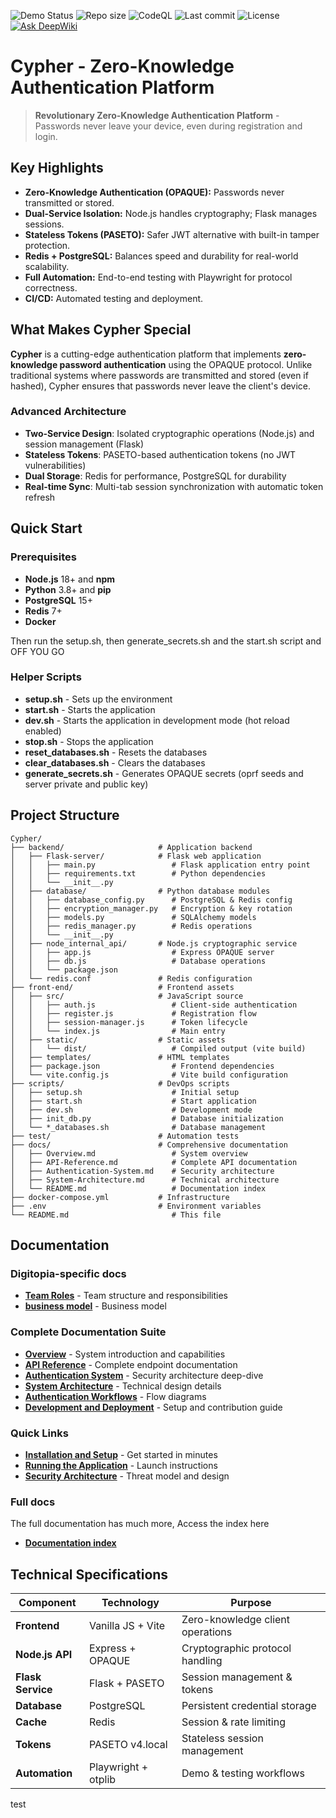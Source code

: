 ![Demo Status](https://github.com/RogueElectron/Cypher/actions/workflows/linux-test.yml/badge.svg)
![Repo size](https://img.shields.io/github/repo-size/RogueElectron/Cypher)
![CodeQL](https://github.com/RogueElectron/Cypher/actions/workflows/github-code-scanning/codeql/badge.svg)
![Last commit](https://img.shields.io/github/last-commit/RogueElectron/Cypher)
![License](https://img.shields.io/github/license/RogueElectron/Cypher?cacheSeconds=3600)
[![Ask DeepWiki](https://deepwiki.com/badge.svg)](https://deepwiki.com/RogueElectron/Cypher)
# Cypher - Zero-Knowledge Authentication Platform

> **Revolutionary Zero-Knowledge Authentication Platform** - Passwords never leave your device, even during registration and login.

## Key Highlights
- **Zero-Knowledge Authentication (OPAQUE):** Passwords never transmitted or stored.
- **Dual-Service Isolation:** Node.js handles cryptography; Flask manages sessions.
- **Stateless Tokens (PASETO):** Safer JWT alternative with built-in tamper protection.
- **Redis + PostgreSQL:** Balances speed and durability for real-world scalability.
- **Full Automation:** End-to-end testing with Playwright for protocol correctness.
- **CI/CD:** Automated testing and deployment.

## What Makes Cypher Special

**Cypher** is a cutting-edge authentication platform that implements **zero-knowledge password authentication** using the OPAQUE protocol. Unlike traditional systems where passwords are transmitted and stored (even if hashed), Cypher ensures that passwords never leave the client's device.

### Advanced Architecture
- **Two-Service Design**: Isolated cryptographic operations (Node.js) and session management (Flask)
- **Stateless Tokens**: PASETO-based authentication tokens (no JWT vulnerabilities)
- **Dual Storage**: Redis for performance, PostgreSQL for durability
- **Real-time Sync**: Multi-tab session synchronization with automatic token refresh

## Quick Start

### Prerequisites
- **Node.js** 18+ and **npm**
- **Python** 3.8+ and **pip**
- **PostgreSQL** 15+
- **Redis** 7+
- **Docker**

Then run the setup.sh, then generate_secrets.sh and the start.sh script and OFF YOU GO

### Helper Scripts
- **setup.sh** - Sets up the environment
- **start.sh** - Starts the application
- **dev.sh** - Starts the application in development mode (hot reload enabled)
- **stop.sh** - Stops the application
- **reset_databases.sh** - Resets the databases
- **clear_databases.sh** - Clears the databases
- **generate_secrets.sh** - Generates OPAQUE secrets (oprf seeds and server private and public key)

## Project Structure

```
Cypher/
├── backend/                     # Application backend
│   ├── Flask-server/            # Flask web application
│   │   ├── main.py                 # Flask application entry point
│   │   ├── requirements.txt        # Python dependencies
│   │   └── __init__.py
│   ├── database/                # Python database modules
│   │   ├── database_config.py      # PostgreSQL & Redis config
│   │   ├── encryption_manager.py   # Encryption & key rotation
│   │   ├── models.py               # SQLAlchemy models
│   │   ├── redis_manager.py        # Redis operations
│   │   └── __init__.py
│   ├── node_internal_api/       # Node.js cryptographic service
│   │   ├── app.js                  # Express OPAQUE server
│   │   ├── db.js                   # Database operations
│   │   └── package.json
│   └── redis.conf               # Redis configuration
├── front-end/                   # Frontend assets
│   ├── src/                     # JavaScript source
│   │   ├── auth.js                 # Client-side authentication
│   │   ├── register.js             # Registration flow
│   │   ├── session-manager.js      # Token lifecycle
│   │   └── index.js                # Main entry
│   ├── static/                  # Static assets
│   │   └── dist/                   # Compiled output (vite build)
│   ├── templates/               # HTML templates
│   ├── package.json                # Frontend dependencies
│   └── vite.config.js              # Vite build configuration
├── scripts/                     # DevOps scripts
│   ├── setup.sh                    # Initial setup
│   ├── start.sh                    # Start application
│   ├── dev.sh                      # Development mode
│   ├── init_db.py                  # Database initialization
│   └── *_databases.sh              # Database management
├── test/                        # Automation tests
├── docs/                        # Comprehensive documentation
│   ├── Overview.md                 # System overview
│   ├── API-Reference.md            # Complete API documentation
│   ├── Authentication-System.md    # Security architecture
│   ├── System-Architecture.md      # Technical architecture
│   └── README.md                   # Documentation index
├── docker-compose.yml           # Infrastructure
├── .env                         # Environment variables
└── README.md                       # This file
```

## Documentation

### Digitopia-specific docs
- **[Team Roles](docs/Team-Roles.md)** - Team structure and responsibilities
- **[business model](docs/business-model.md)** - Business model

### Complete Documentation Suite
- **[Overview](docs/Overview.md)** - System introduction and capabilities
- **[API Reference](docs/API-Reference.md)** - Complete endpoint documentation
- **[Authentication System](docs/Authentication-System.md)** - Security architecture deep-dive
- **[System Architecture](docs/System-Architecture.md)** - Technical design details
- **[Authentication Workflows](docs/Authentication-Workflows.md)** - Flow diagrams
- **[Development and Deployment](docs/Development-and-Deployment.md)** - Setup and contribution guide

### Quick Links
- **[Installation and Setup](docs/Installation-and-Setup.md)** - Get started in minutes
- **[Running the Application](docs/Running-the-Application.md)** - Launch instructions
- **[Security Architecture](docs/Security-Architecture.md)** - Threat model and design

### Full docs
The full documentation has much more, Access the index here
- **[Documentation index](docs/README.md)**

## Technical Specifications

| Component | Technology | Purpose |
|-----------|------------|---------|
| **Frontend** | Vanilla JS + Vite | Zero-knowledge client operations |
| **Node.js API** | Express + OPAQUE | Cryptographic protocol handling |
| **Flask Service** | Flask + PASETO | Session management & tokens |
| **Database** | PostgreSQL | Persistent credential storage |
| **Cache** | Redis | Session & rate limiting |
| **Tokens** | PASETO v4.local | Stateless session management |
| **Automation** | Playwright + otplib | Demo & testing workflows |


test
